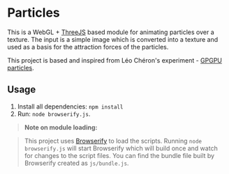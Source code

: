 **Particles**
===================

This is a WebGL + [ThreeJS](https://threejs.org/) based module for animating particles over a texture. The input is a simple image which is converted into a texture and used as a basis for the attraction forces of the particles.

This project is based and inspired from Léo Chéron's experiment - [GPGPU particles](https://github.com/mrgnou/lab/tree/master/src/webgl-gpgpu-particles).


Usage
--------

 1. Install all dependencies: `npm install`
 2. Run: `node browserify.js`.

> **Note on module loading:**

> This project uses [Browserify](http://browserify.org/) to load the scripts.
> Running `node browserify.js` will start Browserify which will build once and watch for changes to the script files. You can find the bundle file built by Browserify created as `js/bundle.js`.

